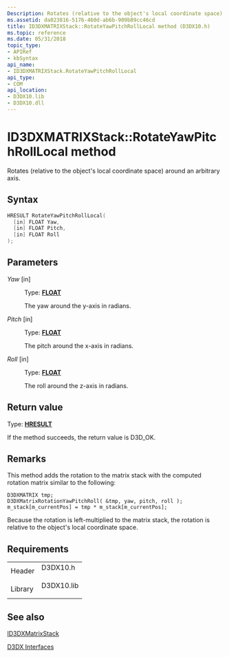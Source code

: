 ```yaml
---
Description: Rotates (relative to the object's local coordinate space) around an arbitrary axis.
ms.assetid: da023816-5176-460d-ab6b-909b89cc46cd
title: ID3DXMATRIXStack::RotateYawPitchRollLocal method (D3DX10.h)
ms.topic: reference
ms.date: 05/31/2018
topic_type: 
- APIRef
- kbSyntax
api_name: 
- ID3DXMATRIXStack.RotateYawPitchRollLocal
api_type: 
- COM
api_location: 
- D3DX10.lib
- D3DX10.dll
---
```


# ID3DXMATRIXStack::RotateYawPitchRollLocal method

Rotates (relative to the object's local coordinate space) around an arbitrary axis.

## Syntax


```C++
HRESULT RotateYawPitchRollLocal(
  [in] FLOAT Yaw,
  [in] FLOAT Pitch,
  [in] FLOAT Roll
);
```



## Parameters

<dl> <dt>

*Yaw* \[in\]
</dt> <dd>

Type: **[**FLOAT**](../winprog/windows-data-types.md)**

The yaw around the y-axis in radians.

</dd> <dt>

*Pitch* \[in\]
</dt> <dd>

Type: **[**FLOAT**](../winprog/windows-data-types.md)**

The pitch around the x-axis in radians.

</dd> <dt>

*Roll* \[in\]
</dt> <dd>

Type: **[**FLOAT**](../winprog/windows-data-types.md)**

The roll around the z-axis in radians.

</dd> </dl>

## Return value

Type: **[**HRESULT**](https://msdn.microsoft.com/library/Bb401631(v=MSDN.10).aspx)**

If the method succeeds, the return value is D3D\_OK.

## Remarks

This method adds the rotation to the matrix stack with the computed rotation matrix similar to the following:


```
D3DXMATRIX tmp;
D3DXMatrixRotationYawPitchRoll( &tmp, yaw, pitch, roll );
m_stack[m_currentPos] = tmp * m_stack[m_currentPos];
```



Because the rotation is left-multiplied to the matrix stack, the rotation is relative to the object's local coordinate space.

## Requirements



|                    |                                                                                       |
|--------------------|---------------------------------------------------------------------------------------|
| Header<br/>  | <dl> <dt>D3DX10.h</dt> </dl>   |
| Library<br/> | <dl> <dt>D3DX10.lib</dt> </dl> |



## See also

<dl> <dt>

[ID3DXMatrixStack](d3d10-id3dxmatrixstack.md)
</dt> <dt>

[D3DX Interfaces](d3d10-graphics-reference-d3dx10-interfaces.md)
</dt> </dl>

 

 